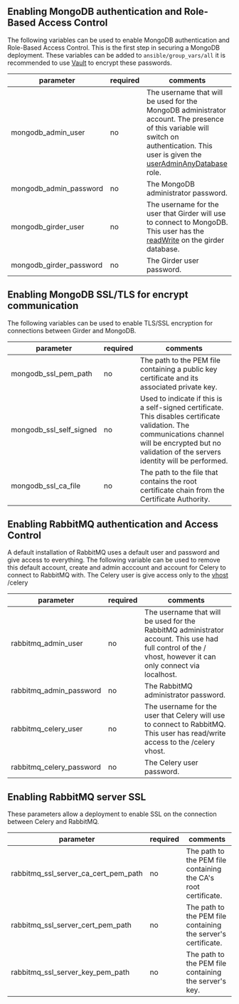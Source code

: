 ## Enabling MongoDB authentication and Role-Based Access Control

The following variables can be used to enable MongoDB authentication and Role-Based Access Control. This is the first step in securing a MongoDB deployment.
These variables can be added to ```ansible/group_vars/all``` it is recommended to use [Vault](http://docs.ansible.com/ansible/playbooks_vault.html) to encrypt these passwords.

| parameter                  | required | comments                                                                                                                                                                                                                                                                                                                                           |
| -------------------------- | -------- | -----------------------------------------------------------------------------------------------------------------------------------------------------------------------------------------------------------------------------------------------------------------------------------------------------------------|
| mongodb_admin_user           | no       | The username that will be used for the MongoDB administrator account. The presence of this variable will switch on authentication. This user is given the [userAdminAnyDatabase](https://docs.mongodb.com/manual/reference/built-in-roles/#userAdminAnyDatabase) role.
| mongodb_admin_password       | no       | The MongoDB administrator password.
| mongodb_girder_user          | no       | The username for the user that Girder will use to connect to MongoDB. This user has the [readWrite](https://docs.mongodb.com/manual/reference/built-in-roles/#readWrite) on the girder database.                                                  |
| mongodb_girder_password      | no       | The Girder user password.

## Enabling MongoDB SSL/TLS for encrypt communication

The following variables can be used to enable TLS/SSL encryption for connections between Girder and MongoDB.

| parameter                  | required | comments                                                                                                                                                                                                                                                                                                                                           |
| -------------------------- | -------- | -----------------------------------------------------------------------------------------------------------------------------------------------------------------------------------------------------------------------------------------------------------------------------------------------------------------|
mongodb_ssl_pem_path    | no | The path to the PEM file containing a public key certificate and its associated private key.
mongodb_ssl_self_signed | no | Used to indicate if this is a self-signed certificate. This disables certificate validation. The communications channel will be encrypted but no validation of the servers identity will be performed.
mongodb_ssl_ca_file     | no | The path to the file that contains the root certificate chain from the Certificate Authority.

## Enabling RabbitMQ authentication and Access Control

A default installation of RabbitMQ uses a default user and password and give access to everything. The following variable can be used to remove this default account, create and admin acccount and account for Celery to connect to RabbitMQ with. The Celery user is give access only to the [vhost](https://www.rabbitmq.com/vhosts.html) /celery

| parameter                  | required | comments                                                                                                                                                                                                                                                                                                                                           |
| -------------------------- | -------- | -----------------------------------------------------------------------------------------------------------------------------------------------------------------------------------------------------------------------------------------------------------------------------------------------------------------|
| rabbitmq_admin_user           | no       | The username that will be used for the RabbitMQ administrator account. This use had full control of the / vhost, however it can only connect via localhost.
| rabbitmq_admin_password       | no       | The RabbitMQ administrator password.
| rabbitmq_celery_user          | no       | The username for the user that Celery will use to connect to RabbitMQ. This user has read/write access to the /celery vhost.                                                  |
| rabbitmq_celery_password      | no       | The Celery user password.

## Enabling RabbitMQ server SSL

These parameters allow a deployment to enable SSL on the connection between Celery and RabbitMQ.

| parameter                  | required | comments                                                                                                                                                                                                                                                                                                                                           |
| -------------------------- | -------- | -----------------------------------------------------------------------------------------------------------------------------------------------------------------------------------------------------------------------------------------------------------------------------------------------------------------|
| rabbitmq_ssl_server_ca_cert_pem_path | no       | The path to the PEM file containing the CA's root certificate.
| rabbitmq_ssl_server_cert_pem_path    | no       | The path to the PEM file containing the server's certificate.
| rabbitmq_ssl_server_key_pem_path     | no       | The path to the PEM file containing the server's key.
